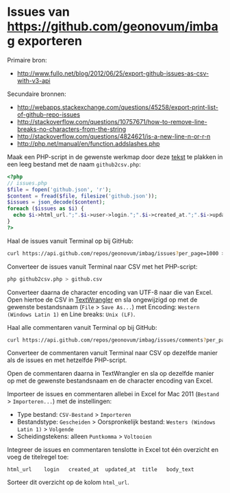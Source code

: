 # Issues van https://github.com/geonovum/imbag exporteren

Primaire bron:
- http://www.fullo.net/blog/2012/06/25/export-github-issues-as-csv-with-v3-api

Secundaire bronnen:
- http://webapps.stackexchange.com/questions/45258/export-print-list-of-github-repo-issues
- http://stackoverflow.com/questions/10757671/how-to-remove-line-breaks-no-characters-from-the-string
- http://stackoverflow.com/questions/4824621/is-a-new-line-n-or-r-n
- http://php.net/manual/en/function.addslashes.php

Maak een PHP-script in de gewenste werkmap door deze [tekst](http://www.fullo.net/blog/2012/06/25/export-github-issues-as-csv-with-v3-api) te plakken in een leeg bestand met de naam `github2csv.php`:

```php
<?php
// issues.php
$file = fopen('github.json', 'r'); 
$content = fread($file, filesize('github.json')); 
$issues = json_decode($content);
foreach ($issues as $i) { 
  echo $i->html_url.";".$i->user->login.";".$i->created_at.";".$i->updated_at.";\"".$i->title."\";\"".str_replace(array("\r", "\n"), '', $i->body_text)."\"".PHP_EOL;
}
?>
```

Haal de issues vanuit Terminal op bij GitHub:

```sh
curl https://api.github.com/repos/geonovum/imbag/issues?per_page=1000 > github.json -H "Accept: application/vnd.github.v3.full+json"

```

Converteer de issues vanuit Terminal naar CSV met het PHP-script:

```sh
php github2csv.php > github.csv
```

Converteer daarna de character encoding van UTF-8 naar die van Excel. Open hiertoe de CSV in [TextWrangler](https://itunes.apple.com/app/textwrangler/id404010395?mt=12) en sla ongewijzigd op met de gewenste bestandsnaam (`File` > `Save As...`) met Encoding: `Western (Windows Latin 1)` en Line breaks: `Unix (LF)`.

Haal alle commentaren vanuit Terminal op bij GitHub:

```sh
curl https://api.github.com/repos/geonovum/imbag/issues/comments?per_page=1000 > github.json -H "Accept: application/vnd.github.v3.full+json"
```

Converteer de commentaren vanuit Terminal naar CSV op dezelfde manier als de issues en met hetzelfde PHP-script.

Open de commentaren daarna in TextWrangler en sla op dezelfde manier op met de gewenste bestandsnaam en de character encoding van Excel.

Importeer de issues en commentaren allebei in Excel for Mac 2011 (`Bestand` > `Importeren...`) met de instellingen:

- Type bestand: `CSV-Bestand` > `Importeren`
- Bestandstype: `Gescheiden` > Oorspronkelijk bestand: `Westers (Windows Latin 1)` > `Volgende`
- Scheidingstekens: alleen `Puntkomma` > `Voltooien`

Integreer de issues en commentaren tenslotte in Excel tot één overzicht en voeg de titelregel toe:

```
html_url	login	created_at	updated_at	title	body_text
```

Sorteer dit overzicht op de kolom `html_url`.
